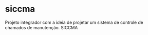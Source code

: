 # siccma
Projeto integrador com a ideia de projetar um sistema de controle de chamados de manutenção. SICCMA
